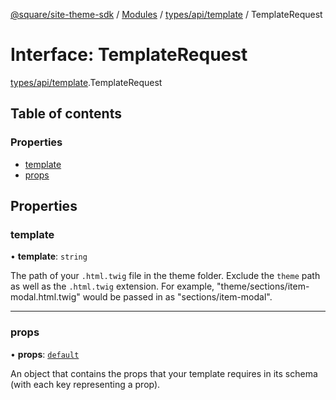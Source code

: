 [@square/site-theme-sdk](../GettingStarted.md) / [Modules](../modules.md) / [types/api/template](../modules/types_api_template.md) / TemplateRequest

# Interface: TemplateRequest

[types/api/template](../modules/types_api_template.md).TemplateRequest

## Table of contents

### Properties

- [template](types_api_template.TemplateRequest.md#template)
- [props](types_api_template.TemplateRequest.md#props)

## Properties

### template

• **template**: `string`

The path of your `.html.twig` file in the theme folder. Exclude the `theme` path as well as the `.html.twig` extension. For example, "theme/sections/item-modal.html.twig" would be passed in as "sections/item-modal".

___

### props

• **props**: [`default`](types_looseobject.default.md)

An object that contains the props that your template requires in its schema (with each key representing a prop).
